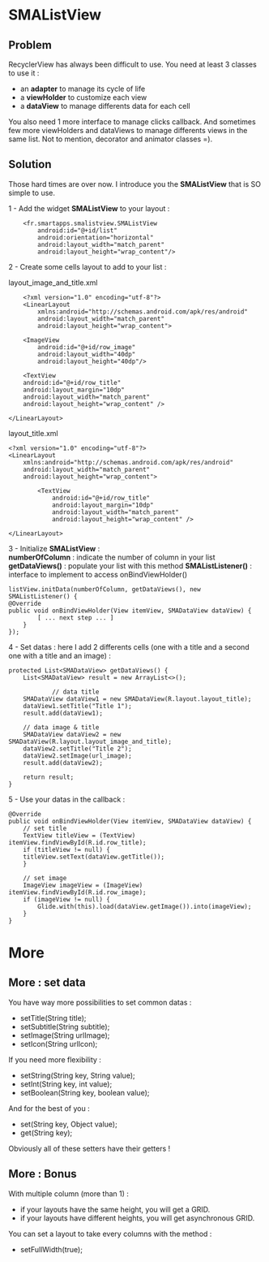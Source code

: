 # SMAListView

## Problem

RecyclerView has always been difficult to use.
You need at least 3 classes to use it :

* an **adapter** to manage its cycle of life
* a **viewHolder** to customize each view
* a **dataView** to manage differents data for each cell

You also need 1 more interface to manage clicks callback.
And sometimes few more viewHolders and dataViews to manage differents views in the same list.
Not to mention, decorator and animator classes =).


## Solution

Those hard times are over now.
I introduce you the **SMAListView** that is SO simple to use.

1 - Add the widget **SMAListView** to your layout :

        <fr.smartapps.smalistview.SMAListView
            android:id="@+id/list"
            android:orientation="horizontal"
            android:layout_width="match_parent"
            android:layout_height="wrap_content"/>
 
                
2 - Create some cells layout to add to your list :

layout_image_and_title.xml

        <?xml version="1.0" encoding="utf-8"?>
        <LinearLayout
            xmlns:android="http://schemas.android.com/apk/res/android"
            android:layout_width="match_parent"
            android:layout_height="wrap_content">
	    
	    <ImageView
	        android:id="@+id/row_image"
	        android:layout_width="40dp"
	        android:layout_height="40dp"/>
	        
	    <TextView
	    android:id="@+id/row_title"
	    android:layout_margin="10dp"
	    android:layout_width="match_parent"
	    android:layout_height="wrap_content" />
	
	</LinearLayout>

layout_title.xml

	<?xml version="1.0" encoding="utf-8"?>
	<LinearLayout
	    xmlns:android="http://schemas.android.com/apk/res/android"
	    android:layout_width="match_parent"
	    android:layout_height="wrap_content">

            <TextView
                android:id="@+id/row_title"
                android:layout_margin="10dp"
                android:layout_width="match_parent"
                android:layout_height="wrap_content" />
	
	</LinearLayout>
	
	
3 - Initialize **SMAListView** : <br/>
**numberOfColumn** : indicate the number of column in your list
**getDataViews()** : populate your list with this method
**SMAListListener()** : interface to implement to access onBindViewHolder()

	listView.initData(numberOfColumn, getDataViews(), new SMAListListener() {
	@Override
	public void onBindViewHolder(View itemView, SMADataView dataView) {
        	[ ... next step ... ]
        }
	});



4 - Set datas : here I add 2 differents cells (one with a title and a second one with a title and an image) :

	protected List<SMADataView> getDataViews() {
        List<SMADataView> result = new ArrayList<>();
        
                // data title
		SMADataView dataView1 = new SMADataView(R.layout.layout_title);
		dataView1.setTitle("Title 1");  
		result.add(dataView1);

		// data image & title
		SMADataView dataView2 = new SMADataView(R.layout.layout_image_and_title);
		dataView2.setTitle("Title 2");
		dataView2.setImage(url_image);
		result.add(dataView2);

		return result;
	}


5 - Use your datas in the callback : 

	@Override
	public void onBindViewHolder(View itemView, SMADataView dataView) {
		// set title
		TextView titleView = (TextView) itemView.findViewById(R.id.row_title);
		if (titleView != null) {
		titleView.setText(dataView.getTitle());
		}

		// set image
		ImageView imageView = (ImageView) itemView.findViewById(R.id.row_image);
		if (imageView != null) {
			Glide.with(this).load(dataView.getImage()).into(imageView);
		}
	}

# More

## More : set data

You have way more possibilities to set common datas :

* setTitle(String title);
* setSubtitle(String subtitle);
* setImage(String urlImage);
* setIcon(String urlIcon);

If you need more flexibility :

* setString(String key, String value);
* setInt(String key, int value);
* setBoolean(String key, boolean value);

And for the best of you :

* set(String key, Object value);
* get(String key);

Obviously all of these setters have their getters !

## More : Bonus

With multiple column (more than 1) :

* if your layouts have the same height, you will get a GRID.
* if your layouts have different heights, you will get asynchronous GRID.

You can set a layout to take every columns with the method :

* setFullWidth(true);
